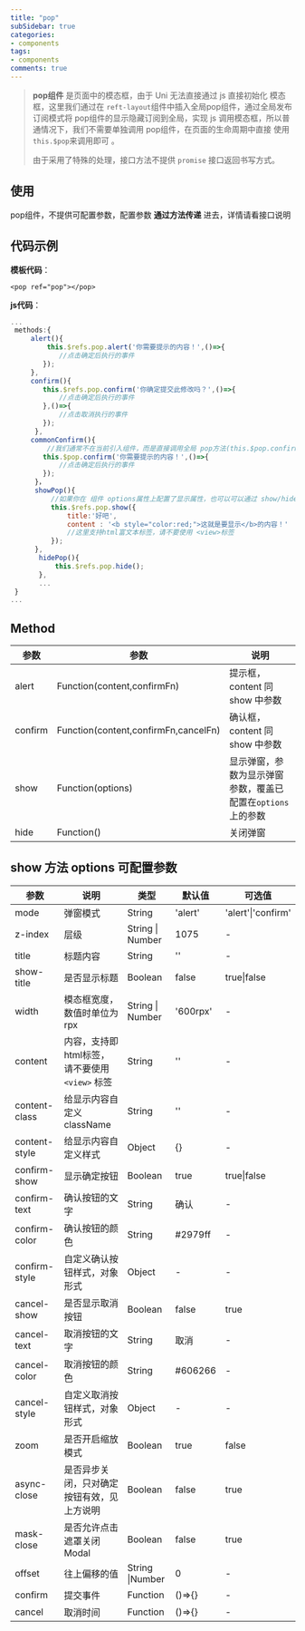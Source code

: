 ```yaml
---
title: "pop"
subSidebar: true
categories:
- components
tags:
- components
comments: true
---
```


>**pop组件** 是页面中的模态框，由于 Uni 无法直接通过 js 直接初始化 模态框，这里我们通过在 `reft-layout`组件中插入全局pop组件，通过全局发布订阅模式将 pop组件的显示隐藏订阅到全局，实现 js 调用模态框，所以普通情况下，我们不需要单独调用 pop组件，在页面的生命周期中直接 使用 `this.$pop`来调用即可 。
>
>由于采用了特殊的处理，接口方法不提供 `promise` 接口返回书写方式。

## 使用

pop组件，不提供可配置参数，配置参数 **通过方法传递** 进去，详情请看接口说明

## 代码示例

**模板代码**：

```vue
<pop ref="pop"></pop>
```

**js代码**：

```javascript
...
 methods:{
     alert(){
         this.$refs.pop.alert('你需要提示的内容！',()=>{
        	//点击确定后执行的事件
        });
     },
     confirm(){
        this.$refs.pop.confirm('你确定提交此修改吗？',()=>{
            //点击确定后执行的事件
        },()=>{
            //点击取消执行的事件
        });
      },
     commonConfirm(){
         //我们通常不在当前引入组件，而是直接调用全局 pop方法(this.$pop.confirm,this.$pop.alert)
        this.$pop.confirm('你需要提示的内容！',()=>{
            //点击确定后执行的事件
        });
      }，
      showPop(){
          //如果你在 组件 options属性上配置了显示属性，也可以可以通过 show/hide方法来控制弹窗的显示
          this.$refs.pop.show({
              title:'好吧',
              content : '<b style="color:red;">这就是要显示</b>的内容！'
              //这里支持html富文本标签，请不要使用 <view>标签
          });
      },
       hidePop(){
           this.$refs.pop.hide();
       },
       ...
 }
...
```

## Method

| 参数    | 参数                                 | 说明                                                        |
| ------- | ------------------------------------ | ----------------------------------------------------------- |
| alert   | Function(content,confirmFn)          | 提示框，content 同show 中参数                               |
| confirm | Function(content,confirmFn,cancelFn) | 确认框，content 同show 中参数                               |
| show    | Function(options)                    | 显示弹窗，参数为显示弹窗参数，覆盖已配置在`options`上的参数 |
| hide    | Function()                           | 关闭弹窗                                                    |

## show 方法 options 可配置参数

| 参数          | 说明                                           | 类型             | 默认值   | 可选值             |
| ------------- | ---------------------------------------------- | ---------------- | -------- | ------------------ |
| mode          | 弹窗模式                                       | String           | 'alert'  | 'alert'\|'confirm' |
| z-index       | 层级                                           | String \| Number | 1075     | -                  |
| title         | 标题内容                                       | String           | ''       | -                  |
| show-title    | 是否显示标题                                   | Boolean          | false    | true\|false        |
| width         | 模态框宽度，数值时单位为rpx                    | String \| Number | '600rpx' | -                  |
| content       | 内容，支持即html标签，请不要使用 `<view>` 标签 | String           | ''       | -                  |
| content-class | 给显示内容自定义className                      | String           | ''       | -                  |
| content-style | 给显示内容自定义样式                           | Object           | {}       | -                  |
| confirm-show  | 显示确定按钮                                   | Boolean          | true     | true\|false        |
| confirm-text  | 确认按钮的文字                                 | String           | 确认     | -                  |
| confirm-color | 确认按钮的颜色                                 | String           | #2979ff  | -                  |
| confirm-style | 自定义确认按钮样式，对象形式                   | Object           | -        | -                  |
| cancel-show   | 是否显示取消按钮                               | Boolean          | false    | true               |
| cancel-text   | 取消按钮的文字                                 | String           | 取消     | -                  |
| cancel-color  | 取消按钮的颜色                                 | String           | #606266  | -                  |
| cancel-style  | 自定义取消按钮样式，对象形式                   | Object           | -        | -                  |
| zoom          | 是否开启缩放模式                               | Boolean          | true     | false              |
| async-close   | 是否异步关闭，只对确定按钮有效，见上方说明     | Boolean          | false    | true               |
| mask-close    | 是否允许点击遮罩关闭Modal                      | Boolean          | false    | true               |
| offset        | 往上偏移的值                                   | String \|Number  | 0        | -                  |
| confirm       | 提交事件                                       | Function         | ()=>{}   | -                  |
| cancel        | 取消时间                                       | Function         | ()=>{}   | -                  |

